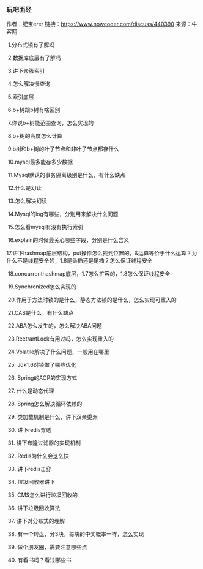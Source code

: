 ### 玩吧面经

作者：肥宝erer
链接：https://www.nowcoder.com/discuss/440390
来源：牛客网



​    1.分布式锁有了解吗

​	2.数据库底层有了解吗

​	3.讲下聚簇索引

​	4.怎么解决慢查询

​	5.索引底层

​	6.b+树跟b树有啥区别

​	7.你说b+树能范围查询，怎么实现的

​	8.b+树的高度怎么计算

​	9.b树和b+树的叶子节点和非叶子节点都存什么

​	10.mysql最多能存多少数据

​	11.Mysql默认的事务隔离级别是什么，有什么缺点

​	12.什么是幻读

​	13.怎么解决幻读

​	14.Mysql的log有哪些，分别用来解决什么问题

​	15.怎么看mysql有没有执行索引

​	16.explain的时候最关心哪些字段，分别是什么含义

​	17.讲下hashmap底层结构，put操作怎么找到位置的，&运算等价于什么运算？为什么不是线程安全的，1.8是头插还是尾插？怎么保证线程安全

​	18.concurrenthashmap底层，1.7怎么扩容的，1.8怎么保证线程安全

​	19.Synchronized怎么实现的

​	20.作用于方法时锁的是什么，静态方法锁的是什么，怎么实现可重入的

​	21.CAS是什么，有什么缺点

​	22.ABA怎么发生的，怎么解决ABA问题

​	23.ReetrantLock有用过吗，怎么实现重入的

​	24.Volatile解决了什么问题，一般用在哪里

​	25. Jdk1.6对锁做了哪些优化

​	26. Spring的AOP的实现方式

​	27. 什么是动态代理

​	28. Spring怎么解决循环依赖的

​	29. 类加载机制是什么，讲下双亲委派

​	30. 讲下redis穿透

​	31. 讲下布隆过滤器的实现机制

​	32. Redis为什么会这么快

​	33. 讲下redis击穿

​	34. 垃圾回收器讲下

​	35. CMS怎么进行垃圾回收的

​	36. 讲下垃圾回收算法

​	37. 讲下对分布式的理解

​	38. 有一个转盘，分3块，每块的中奖概率一样，怎么实现

​	39. 做个朋友圈，需要注意哪些点

​	40. 有看书吗？看过哪些书